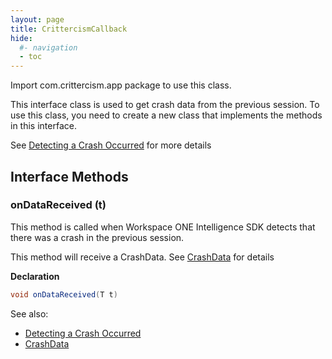 ```yaml
---
layout: page
title: CrittercismCallback
hide:
  #- navigation
  - toc
---
```


Import com.crittercism.app package to use this class.

This interface class is used to get crash data from the previous session. To use this class, you need to create a new class that implements the methods in this interface.

See [Detecting a Crash Occurred](crittercism.md#detecting-a-crash-occurred) for more details

## Interface Methods

### onDataReceived (t)

This method is called when Workspace ONE Intelligence SDK detects that there was a crash in the previous session.

This method will receive a CrashData. See [CrashData](crash-data.md) for details

**Declaration**

```JAVA
void onDataReceived(T t)
```

See also:

- [Detecting a Crash Occurred](crittercism.md#detecting-a-crash-occurred)
- [CrashData](crash-data.md)
